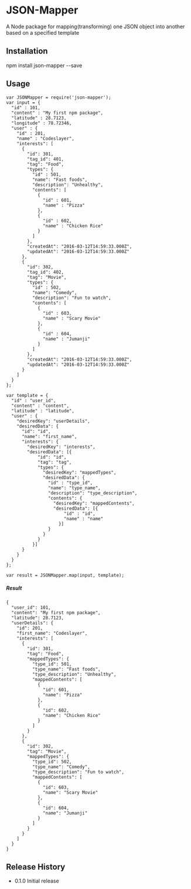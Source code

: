 JSON-Mapper
=========

A Node package for mapping(transforming) one JSON object into another based on a specified template

## Installation

  npm install json-mapper --save

## Usage

    var JSONMapper = require('json-mapper');
    var input = {
      "id" : 101,
      "content" : "My first npm package",
      "latitude" : 28.7123,
      "longitude" : 78.72346,
      "user" : {
        "id" : 201,
        "name" : "Codeslayer",
        "interests": [
          {
            "id": 301,
            "tag_id": 401,
            "tag": "Food",
            "types": {
              "id" : 501,
              "name": "Fast foods",
              "description": "Unhealthy",
              "contents": [
                {
                  "id" : 601,
                  "name" : "Pizza"
                },
                {
                  "id" : 602,
                  "name" : "Chicken Rice"
                }
              ]
            },
            "createdAt": "2016-03-12T14:59:33.000Z",
            "updatedAt": "2016-03-12T14:59:33.000Z"
          },
          {
            "id": 302,
            "tag_id": 402,
            "tag": "Movie",
            "types": {
              "id" : 502,
              "name": "Comedy",
              "description": "Fun to watch",
              "contents": [
                {
                  "id" : 603,
                  "name" : "Scary Movie"
                },
                {
                  "id" : 604,
                  "name" : "Jumanji"
                }
              ]
            },
            "createdAt": "2016-03-12T14:59:33.000Z",
            "updatedAt": "2016-03-12T14:59:33.000Z"
          }
        ]
      }
    };
    
    var template = {
      "id" : "user_id",
      "content" : "content",
      "latitude" : "latitude",
      "user" : {
        "desiredKey": "userDetails",
        "desiredData": {
          "id": "id",
          "name": "first_name",
          "interests": {
            "desiredKey": "interests",
            "desiredData": [{
                "id": "id",
                "tag": "tag",
                "types": {
                  "desiredKey": "mappedTypes",
                  "desiredData": {
                    "id" : "type_id",
                    "name": "type_name",
                    "description": "type_description",
                    "contents": {
                      "desiredKey": "mappedContents",
                      "desiredData": [{
                          "id" : "id",
                          "name" : "name"
                        }]
                    }
                  }
                }
              }]
          }
        }
      }
    };

    var result = JSONMapper.map(input, template);
    
##### Result  
    {
      "user_id": 101,
      "content": "My first npm package",
      "latitude": 28.7123,
      "userDetails": {
        "id": 201,
        "first_name": "Codeslayer",
        "interests": [
          {
            "id": 301,
            "tag": "Food",
            "mappedTypes": {
              "type_id": 501,
              "type_name": "Fast foods",
              "type_description": "Unhealthy",
              "mappedContents": [
                {
                  "id": 601,
                  "name": "Pizza"
                },
                {
                  "id": 602,
                  "name": "Chicken Rice"
                }
              ]
            }
          },
          {
            "id": 302,
            "tag": "Movie",
            "mappedTypes": {
              "type_id": 502,
              "type_name": "Comedy",
              "type_description": "Fun to watch",
              "mappedContents": [
                {
                  "id": 603,
                  "name": "Scary Movie"
                },
                {
                  "id": 604,
                  "name": "Jumanji"
                }
              ]
            }
          }
        ]
      }
    }

## Release History

* 0.1.0 Initial release